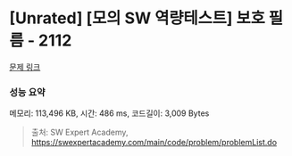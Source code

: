 # [Unrated] [모의 SW 역량테스트] 보호 필름 - 2112 

[문제 링크](https://swexpertacademy.com/main/code/problem/problemDetail.do?contestProbId=AV5V1SYKAaUDFAWu) 

### 성능 요약

메모리: 113,496 KB, 시간: 486 ms, 코드길이: 3,009 Bytes



> 출처: SW Expert Academy, https://swexpertacademy.com/main/code/problem/problemList.do